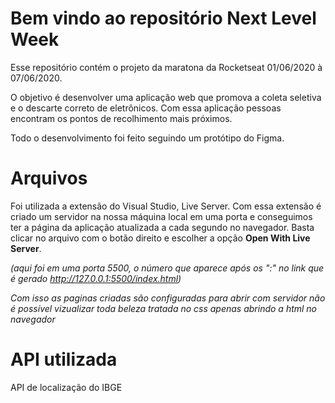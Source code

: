 # Bem vindo ao repositório Next Level Week

Esse repositório contém  o projeto da maratona da Rocketseat 01/06/2020 à 07/06/2020.

O objetivo é desenvolver uma aplicação web que promova  a coleta seletiva e o descarte correto de eletrônicos. Com essa aplicação pessoas encontram os pontos de recolhimento mais próximos. 

Todo o desenvolvimento foi feito seguindo um protótipo do Figma.

# Arquivos

Foi utilizada a extensão do Visual Studio, Live Server. Com essa extensão é criado um servidor na nossa máquina local em uma porta e conseguimos ter a página da aplicação atualizada a cada segundo no navegador. Basta clicar no arquivo com o botão direito e escolher a opção **Open With Live Server**.

*(aqui foi em uma porta 5500, o número que aparece após os ":" no link que é gerado http://127.0.0.1:5500/index.html)*

*Com isso as paginas criadas são configuradas para abrir com servidor não é possível vizualizar toda beleza tratada no css apenas abrindo a html no navegador*


# API utilizada

API de localização do IBGE
